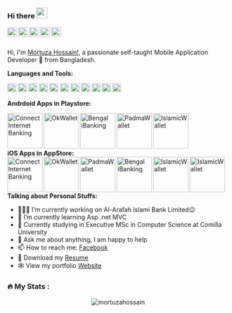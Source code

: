 ### Hi there <img src="https://media.giphy.com/media/hvRJCLFzcasrR4ia7z/giphy.gif" width="25px">

<a href="https://www.linkedin.com/in/mortuzahossain/">
  <img align="left" alt="Mortuza's LinkdeIN" width="22px" src="https://cdn.jsdelivr.net/npm/simple-icons@v3/icons/linkedin.svg" />
</a>
<a href="https://www.facebook.com/mdmortuza.hossain">
  <img align="left" alt="Mortuza's Facebook" width="22px" src="https://cdn.jsdelivr.net/npm/simple-icons@3.13.0/icons/facebook.svg" />
</a>
<a href="https://www.hackerrank.com/mortuzahossain?hr_r=1">
  <img align="left" alt="Mortuza's HackerRank" width="22px" src="https://cdn.jsdelivr.net/npm/simple-icons@3.13.0/icons/hackerrank.svg" />
</a>
<a href="https://leetcode.com/mortuzahossain/">
  <img align="left" alt="Mortuza's LeetCode" width="22px" src="https://cdn.jsdelivr.net/npm/simple-icons@3.13.0/icons/leetcode.svg" />
</a>
<a href="https://www.youtube.com/channel/UCX-myQM9f8FJsPaYm1xHgBQ?view_as=subscriber">
  <img align="left" alt="Mortuza's Youtube" width="22px" src="https://cdn.jsdelivr.net/npm/simple-icons@3.13.0/icons/youtube.svg" />
</a>

<!-- ![](https://visitor-badge.glitch.me/badge?page_id=mortuzahossain) -->

<br/>
<br/>

Hi, I'm [Mortuza Hossain!](https://mortuzahossain.github.io/), a passionate self-taught Mobile Application Developer 🚀 from Bangladesh.

**Languages and Tools:**  

<code><img height="20" src="https://cdn.jsdelivr.net/npm/simple-icons@3.13.0/icons/android.svg"></code>
<code><img height="20" src="https://cdn.jsdelivr.net/npm/simple-icons@3.13.0/icons/ios.svg"></code>
<code><img height="20" src="https://cdn.jsdelivr.net/npm/simple-icons@3.13.0/icons/java.svg"></code>
<code><img height="20" src="https://cdn.jsdelivr.net/npm/simple-icons@3.13.0/icons/kotlin.svg"></code>
<code><img height="20" src="https://cdn.jsdelivr.net/npm/simple-icons@3.13.0/icons/swift.svg"></code>
<code><img height="20" src="https://cdn.jsdelivr.net/npm/simple-icons@3.13.0/icons/csharp.svg"></code>
<code><img height="20" src="https://cdn.jsdelivr.net/npm/simple-icons@3.13.0/icons/python.svg"></code>
<code><img height="20" src="https://cdn.jsdelivr.net/npm/simple-icons@3.13.0/icons/php.svg"></code>
<code><img height="20" src="https://cdn.jsdelivr.net/npm/simple-icons@3.13.0/icons/microsoftsqlserver.svg"></code>
<code><img height="20" src="https://cdn.jsdelivr.net/npm/simple-icons@3.13.0/icons/mysql.svg"></code>
<code><img height="20" src="https://cdn.jsdelivr.net/npm/simple-icons@3.13.0/icons/firebase.svg"></code>

**Andrdoid Apps in Playstore:**  

<a href="https://play.google.com/store/apps/details?id=com.shimantobank.app.shimantobankapp" target="_blank">
  <img align="left" alt="Connect Internet Banking" width="80px" src="https://play-lh.googleusercontent.com/a6HwsLg3_4YWz7c0h4ST9qqMrY5Z-kzykaFZng9TOPFfYvJ7r_eYZfiHZenhGDTuXKU=s180-rw" />
</a>
<a href="https://play.google.com/store/apps/details?id=com.OBL.OKwallet&hl=bn&gl=US" target="_blank">
  <img align="left" alt="OkWallet" width="80px" src="https://play-lh.googleusercontent.com/7Zbe0t5zZJK8PjiyOIgS1D8Lxo5irm1YNDS-oxsb_LfOAFop-YomRKmZ6_hPo-6X0yQ=s180-rw" />
</a>
<a href="https://play.google.com/store/apps/details?id=com.bengal.newdigitalbanking" target="_blank">
  <img align="left" alt="Bengal iBanking" width="80px" src="https://play-lh.googleusercontent.com/5-4lWrwvJoKqd6Srvyb8bct_Z4DkdoceAVE-PwmcCRi8nlzq2P7soW1B4vVbTMwSfEVY=s180-rw" />
</a>
<a href="https://play.google.com/store/apps/details?id=com.padmabank.padmawallet" target="_blank">
  <img align="left" alt="PadmaWallet" width="80px" src="https://play-lh.googleusercontent.com/ZorV0uBkKg4zEaOj10D_T473fA3sRRW9mfmig_iAUu-6494FvUe7walZAQFmgnkQoLTV=w240-h480-rw" />
</a>
<a href="https://play.google.com/store/apps/details?id=com.iw.app" target="_blank">
  <img align="left" alt="IslamicWallet" width="80px" src="https://play-lh.googleusercontent.com/2LF1EJkcIkZZDaUvM50UHEV2-EVV2NT1GCOwk1CeTIeUsUfltinVuPiT-Uy9xd87_zw=w240-h480-rw" />
</a>
<br/><br/><br/><br/>

**iOS Apps in AppStore:**  
<a href="https://apps.apple.com/us/app/connect-internet-banking/id1513471000" target="_blank">
  <img align="left" alt="Connect Internet Banking" width="80px" src="https://play-lh.googleusercontent.com/a6HwsLg3_4YWz7c0h4ST9qqMrY5Z-kzykaFZng9TOPFfYvJ7r_eYZfiHZenhGDTuXKU=s180-rw" />
</a>
<a href="https://apps.apple.com/us/app/ok-wallet/id1437495450" target="_blank">
  <img align="left" alt="OkWallet" width="80px" src="https://play-lh.googleusercontent.com/7Zbe0t5zZJK8PjiyOIgS1D8Lxo5irm1YNDS-oxsb_LfOAFop-YomRKmZ6_hPo-6X0yQ=s180-rw" />
</a>
<a href="https://apps.apple.com/us/app/padma-wallet/id1659705002?platform=iphone" target="_blank">
  <img align="left" alt="PadmaWallet" width="80px" src="https://play-lh.googleusercontent.com/ZorV0uBkKg4zEaOj10D_T473fA3sRRW9mfmig_iAUu-6494FvUe7walZAQFmgnkQoLTV=w240-h480-rw" />
</a>
<a href="https://apps.apple.com/us/app/bengal-i-banking/id1589932822?platform=iphone" target="_blank">
  <img align="left" alt="Bengal iBanking" width="80px" src="https://play-lh.googleusercontent.com/5-4lWrwvJoKqd6Srvyb8bct_Z4DkdoceAVE-PwmcCRi8nlzq2P7soW1B4vVbTMwSfEVY=s180-rw" />
</a>
<a href="https://apps.apple.com/us/app/islamic-wallet/id1438377413?platform=iphone" target="_blank">
  <img align="left" alt="IslamicWallet" width="80px" src="https://play-lh.googleusercontent.com/2LF1EJkcIkZZDaUvM50UHEV2-EVV2NT1GCOwk1CeTIeUsUfltinVuPiT-Uy9xd87_zw=w240-h480-rw" />
</a>
<a href="https://apps.apple.com/us/app/easyaccount/id6479411040?platform=iphone" target="_blank">
  <img align="left" alt="IslamicWallet" width="80px" src="https://play-lh.googleusercontent.com/oTIJ_5z_Y7yuSdj8osY8jxtYy7uwXiRsbm4_qgQ4dC3s_i04Y-AVSQ-MMsDjieE9PrA=w240-h480-rw" />
</a>
<br/><br/><br/><br/>
**Talking about Personal Stuffs:**

- 👨🏽‍💻 I’m currently working on Al-Arafah Islami Bank Limited:wink:
- 🌱 I’m currently learning Asp .net MVC
- 📝 Currently studying in Executive MSc in Computer Science at Comilla University
- 💬 Ask me about anything, I am happy to help
- 📫 How to reach me: [Facebook](https://www.facebook.com/mdmortuza.hossain)
- 📝 Download my [Resume](https://drive.google.com/file/d/1LA16CaGQPrAz9ryojbpOfm1RZijpj7yQ/view?usp=share_link)
- 🕸️ View my portfolio [Website](https://mortuzahossain.github.io/)

### :fire: My Stats :
<p align="center"> <img src="http://github-readme-streak-stats.herokuapp.com?user=mortuzahossain&theme=dark&background=000000" alt="mortuzahossain" /></p> 
